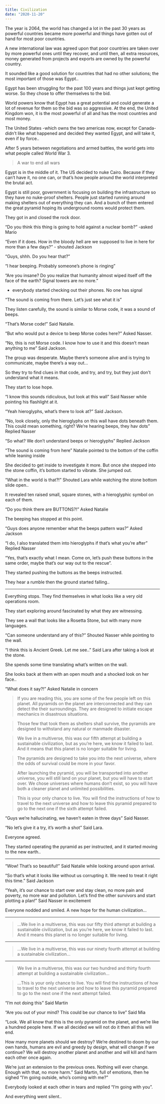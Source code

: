 ```yaml
---
title: Civilization
date: "2020-11-20"
---
```


The year is 2064, the world has changed a lot in the past 30 years as powerful countries became more powerful and things have gotten out of hand for most poor countries.

A new international law was agreed upon that poor countries are taken over by more powerful ones until they recover, and until then, all extra resources, money generated from projects and exports are owned by the powerful country.

It sounded like a good solution for countries that had no other solutions; the most important of those was Egypt..

Egypt has been struggling for the past 100 years and things just kept getting worse. So they chose to offer themselves to the bid.

World powers know that Egypt has a great potential and could generate a lot of revenue for them so the bid was so aggressive. At the end, the United Kingdom won, it is the most powerful of all and has the most countries and most money.

The United States -which owns the two americas now, except for Canada- didn’t like what happened and decided they wanted Egypt, and will take it, even if by force..

After 5 years between negotiations and armed battles, the world gets into what people called World War 3.

> A war to end all wars

Egypt is in the middle of it. The US decided to nuke Cairo. Because if they can’t have it, no one can, or that’s how people around the world interpreted the brutal act.

Egypt is still poor, government is focusing on building the infrastructure so they have no nuke-proof shelters. People just started running around making shelters out of everything they can. And a bunch of them entered the great pyramid hoping its underground rooms would protect them.

They got in and closed the rock door.

“Do you think this thing is going to hold against a nuclear bomb?” -asked Mario

“Even if it does. How in the bloody hell are we supposed to live in here for more than a few days?” - shouted Jackson

“Guys, shhh. Do you hear that?”

“I hear beeping. Probably someone’s phone is ringing”

“Are you insane? Do you realize that humanity almost wiped itself off the face of the earth? Signal towers are no more.”

- everybody started checking out their phones. No one has signal

“The sound is coming from there. Let’s just see what it is”

They listen carefully, the sound is similar to Morse code, it was a sound of beeps.

“That’s Morse code!” Said Natalie.

“But who would put a device to beep Morse codes here?” Asked Nasser.

“No, this is not Morse code. I know how to use it and this doesn’t mean anything to me” Said Jackson.

The group was desperate. Maybe there’s someone alive and is trying to communicate, maybe there’s a way out...

So they try to find clues in that code, and try, and try, but they just don’t understand what it means.

They start to lose hope.

“I know this sounds ridiculous, but look at this wall” Said Nasser while pointing his flashlight at it.

“Yeah hieroglyphs, what’s there to look at?” Said Jackson.

“No, look closely, only the hieroglyphs on this wall have dots beneath them. This could mean something, right? We’re hearing beeps, they hav dots” Replied Nasser

“So what? We don’t understand beeps or hieroglyphs” Replied Jackson

“The sound is coming from here” Natalie pointed to the bottom of the coffin while leaning inside

She decided to get inside to investigate it more. But once she stepped into the stone coffin, it’s bottom started to vibrate. She jumped out.

“What in the world is that?!”
Shouted Lara while watching the stone bottom slide open..

It revealed ten raised small, square stones, with a hieroglyphic symbol on each of them.

“Do you think there are BUTTONS?!” Asked Natalie

The beeping has stopped at this point.

“Guys does anyone remember what the beeps pattern was?” Asked Jackson

“I do, I also translated them into hieroglyphs if that’s what you’re after” Replied Nasser

“Yes, that’s exactly what I mean. Come on, let’s push these buttons in the same order, maybe that’s our way out to the rescue”.

They started pushing the buttons as the beeps instructed.

They hear a rumble then the ground started falling..

---

Everything stops. They find themselves in what looks like a very old operations room.

They start exploring around fascinated by what they are witnessing.

They see a wall that looks like a Rosetta Stone, but with many more languages.

“Can someone understand any of this?” Shouted Nasser while pointing to the wall.

“I think this is Ancient Greek. Let me see..” Said Lara after taking a look at the stone.

She spends some time translating what’s written on the wall.

She looks back at them with an open mouth and a shocked look on her face..

“What does it say?!” Asked Natalie in concern

> If you are reading this, you are some of the few people left on this planet. All pyramids on the planet are interconnected and they can detect the their surroundings. They are designed to initiate escape mechanics in disastrous situations.

> Those few that took them as shelters shall survive, the pyramids are designed to withstand any natural or manmade disaster.

> We live in a multiverse, this was our fifth attempt at building a sustainable civilization, but as you’re here, we know it failed to last. And it means that this planet is no longer suitable for living.

> The pyramids are designed to take you into the next universe, where the odds of survival could be more in your favor.

> After launching the pyramid, you will be transported into another universe, you will still land on your planet, but you will have to start over. We chose universes where humans don’t exist, so you will have both a cleaner planet and unlimited possibilities.

> This is your only chance to live. You will find the instructions of how to travel to the next universe and how to leave this pyramid prepared to go to the next one if the sixth attempt failed.

“Guys we’re hallucinating, we haven’t eaten in three days” Said Nasser.

“No let’s give it a try, it’s worth a shot” Said Lara.

Everyone agreed.

They started operating the pyramid as per instructed, and it started moving to the new earth..

---

“Wow! That’s so beautiful!” Said Natalie while looking around upon arrival.

“So that’s what it looks like without us corrupting it. We need to treat it right this time.” Said Jackson

“Yeah, it’s our chance to start over and stay clean, no more pain and poverty, no more war and pollution. Let’s find the other survivors and start plotting a plan!” Said Nasser in excitement

Everyone nodded and smiled. A new hope for the human civilization...

---

> ...We live in a multiverse, this was our fifty third attempt at building a sustainable civilization, but as you’re here, we know it failed to last. And it means this planet is no longer suitable for living.

---

> ...We live in a multiverse, this was our ninety fourth attempt at building a sustainable civilization...

---

> We live in a multiverse, this was our two hundred and thirty fourth attempt at building a sustainable civilization...

> ...This is your only chance to live. You will find the instructions of how to travel to the next universe and how to leave this pyramid prepared to go to the next one if the next attempt failed.

“I’m not doing this” Said Martin

“Are you out of your mind? This could be our chance to live” Said Mia

“Look. We all know that this is the only pyramid on the planet, and we’re like a hundred people here. If we all decided we will not do it then all this will end.

How many more planets should we destroy? We’re destined to doom by our own hands, humans are evil and greedy by design, what will change if we continue? We will destroy another planet and another and will kill and harm each other once again.

We’re just an extension to the previous ones. Nothing will ever change. Enough with that, no more harm.” Said Martin, full of emotions, then he sighed
“I’m going outside, who’s coming with me?”

Everybody looked at each other in tears and replied “I’m going with you”.

And everything went silent..
